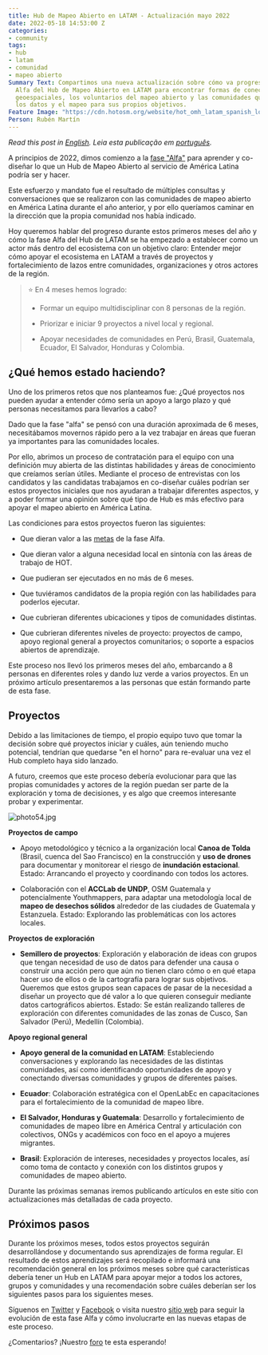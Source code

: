 ```yaml
---
title: Hub de Mapeo Abierto en LATAM - Actualización mayo 2022
date: 2022-05-18 14:53:00 Z
categories:
- community
tags:
- hub
- latam
- comunidad
- mapeo abierto
Summary Text: Compartimos una nueva actualización sobre cómo va progresando la fase
  Alfa del Hub de Mapeo Abierto en LATAM para encontrar formas de conectar los datos
  geoespaciales, los voluntarios del mapeo abierto y las comunidades que necesitan
  los datos y el mapeo para sus propios objetivos.
Feature Image: "https://cdn.hotosm.org/website/hot_omh_latam_spanish_logo_rev_colour_with_tagline-2110x1176.jpeg"
Person: Rubén Martín
---
```


*Read this post in [English](https://www.hotosm.org/updates/open-mapping-hub-in-latam-may-2022-update/). Leia esta publicação em [português](https://www.hotosm.org/updates/hub-de-mapeamento-aberto-en-latam-atualizacao-mayo-2022/).*

A principios de 2022, dimos comienzo a la [fase "Alfa"](https://www.hotosm.org/updates/hub-de-mapeo-abierto-en-latam-actualizacion-diciembre-2021/) para aprender y co-diseñar lo que un Hub de Mapeo Abierto al servicio de América Latina podría ser y hacer.

Este esfuerzo y mandato fue el resultado de múltiples consultas y conversaciones que se realizaron con las comunidades de mapeo abierto en América Latina durante el año anterior, y por ello queríamos caminar en la dirección que la propia comunidad nos había indicado.

Hoy queremos hablar del progreso durante estos primeros meses del año y cómo la fase Alfa del Hub de LATAM se ha empezado a establecer como un actor más dentro del ecosistema con un objetivo claro: Entender mejor cómo apoyar el ecosistema en LATAM a través de proyectos y fortalecimiento de lazos entre comunidades, organizaciones y otros actores de la región.

> ⭐️ En 4 meses hemos logrado:
>
> * Formar un equipo multidisciplinar con 8 personas de la región.
>
> * Priorizar e iniciar 9 proyectos a nivel local y regional.
>
> * Apoyar necesidades de comunidades en Perú, Brasil, Guatemala, Ecuador, El Salvador, Honduras y Colombia.

## **¿Qué hemos estado haciendo?**

Uno de los primeros retos que nos planteamos fue: ¿Qué proyectos nos pueden ayudar a entender cómo sería un apoyo a largo plazo y qué personas necesitamos para llevarlos a cabo?

Dado que la fase "alfa" se pensó con una duración aproximada de 6 meses, necesitábamos movernos rápido pero a la vez trabajar en áreas que fueran ya importantes para las comunidades locales.

Por ello, abrimos un proceso de contratación para el equipo con una definición muy abierta de las distintas habilidades y áreas de conocimiento que creíamos serían útiles. Mediante el proceso de entrevistas con los candidatos y las candidatas trabajamos en co-diseñar cuáles podrían ser estos proyectos iniciales que nos ayudaran a trabajar diferentes aspectos, y a poder formar una opinión sobre qué tipo de Hub es más efectivo para apoyar el mapeo abierto en América Latina.

Las condiciones para estos proyectos fueron las siguientes:

* Que dieran valor a las [metas](https://www.hotosm.org/updates/hub-de-mapeo-abierto-en-latam-actualizacion-diciembre-2021/) de la fase Alfa.

* Que dieran valor a alguna necesidad local en sintonía con las áreas de trabajo de HOT.

* Que pudieran ser ejecutados en no más de 6 meses.

* Que tuviéramos candidatos de la propia región con las habilidades para poderlos ejecutar.

* Que cubrieran diferentes ubicaciones y tipos de comunidades distintas.

* Que cubrieran diferentes niveles de proyecto: proyectos de campo, apoyo regional general a proyectos comunitarios; o soporte a espacios abiertos de aprendizaje.

Este proceso nos llevó los primeros meses del año, embarcando a 8 personas en diferentes roles y dando luz verde a varios proyectos. En un próximo artículo presentaremos a las personas que están formando parte de esta fase.

## **Proyectos**

Debido a las limitaciones de tiempo, el propio equipo tuvo que tomar la decisión sobre qué proyectos iniciar y cuáles, aún teniendo mucho potencial, tendrían que quedarse "en el horno" para re-evaluar una vez el Hub completo haya sido lanzado.

A futuro, creemos que este proceso debería evolucionar para que las propias comunidades y actores de la región puedan ser parte de la exploración y toma de decisiones, y es algo que creemos interesante probar y experimentar.

![photo54.jpg](https://cdn.hotosm.org/website/photo54.jpg)

**Proyectos de campo**

* Apoyo metodológico y técnico a la organización local **Canoa de Tolda** (Brasil, cuenca del Sao Francisco) en la construcción y **uso de drones** para documentar y monitorear el riesgo de **inundación estacional**. Estado: Arrancando el proyecto y coordinando con todos los actores.

* Colaboración con el **ACCLab de UNDP**, OSM Guatemala y potencialmente Youthmappers, para adaptar una metodología local de **mapeo de desechos sólidos** alrededor de las ciudades de Guatemala y Estanzuela. Estado: Explorando las problemáticas con los actores locales.

**Proyectos de exploración**

* **Semillero de proyectos**: Exploración y elaboración de ideas con grupos que tengan necesidad de uso de datos para defender una causa o construir una acción pero que aún no tienen claro cómo o en qué etapa hacer uso de ellos o de la cartografía para lograr sus objetivos. Queremos que estos grupos sean capaces de pasar de la necesidad a diseñar un proyecto que dé valor a lo que quieren conseguir mediante datos cartográficos abiertos. Estado: Se están realizando talleres de exploración con diferentes comunidades de las zonas de Cusco, San Salvador (Perú), Medellín (Colombia).

**Apoyo regional general**

* **Apoyo general de la comunidad en LATAM**: Estableciendo conversaciones y explorando las necesidades de las distintas comunidades, así como identificando oportunidades de apoyo y conectando diversas comunidades y grupos de diferentes países.

* **Ecuador**: Colaboración estratégica con el OpenLabEc en capacitaciones para el fortalecimiento de la comunidad de mapeo libre.

* **El Salvador, Honduras y Guatemala**: Desarrollo y fortalecimiento de comunidades de mapeo libre en América Central y articulación con colectivos, ONGs y académicos con foco en el apoyo a mujeres migrantes.

* **Brasil**: Exploración de intereses, necesidades y proyectos locales, así como toma de contacto y conexión con los distintos grupos y comunidades de mapeo abierto.

Durante las próximas semanas iremos publicando artículos en este sitio con actualizaciones más detalladas de cada proyecto.

## **Próximos pasos**

Durante los próximos meses, todos estos proyectos seguirán desarrollándose y documentando sus aprendizajes de forma regular. El resultado de estos aprendizajes será recopilado e informará una recomendación general en los próximos meses sobre qué características debería tener un Hub en LATAM para apoyar mejor a todos los actores, grupos y comunidades y una recomendación sobre cuáles deberían ser los siguientes pasos para los siguientes meses.

Síguenos en [Twitter](https://twitter.com/mapeoabierto_la) y [Facebook](https://www.facebook.com/Mapeo-abierto-Am%C3%A9rica-Latina-102804808622456/) o visita nuestro [sitio web](https://www.hotosm.org/hubs/latam-hub) para seguir la evolución de esta fase Alfa y cómo involucrarte en las nuevas etapas de este proceso.

¿Comentarios? ¡Nuestro [foro](https://community.openstreetmap.org/t/novedades-del-hub-de-mapeo-abierto-en-latam/1476) te esta esperando!